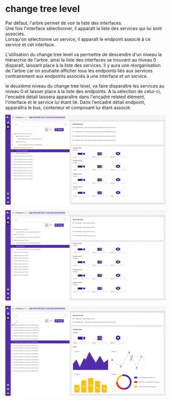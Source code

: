 # change tree level

Par défaut, l'arbre permet de voir la liste des interfaces.  
Une fois l'interface sélectionner, il apparaît la liste des services qui lui sont associés.  
Lorsqu'on sélectionne un service, il apparaît le endpoint associé à ce service et cet interface.

L'utilisation du change tree level va permettre de descendre d'un niveau la hiérarchie de l'arbre. ainsi la liste des interfaces se trouvant au niveau 0 disparaît, laissant place à la liste des services. Il y aura une réorganisation de l'arbre car on souhaite afficher tous les endpoints liés aux services contrairement aux endpoints associés à une interface et un service.

le deuxième niveau du change tree level, va faire disparaître les services au niveau 0 et laisser place à la liste des endpoints. A la sélection de celui-ci, l'encadré détail laissera apparaître dans l'encadré related élément, l'interface et le service lui étant lié. Dans l'encadré détail endpoint, apparaîtra le bus, conteneur et composant lui étant associé.

![Premier niveau, s&#xE9;lection Interface](../../.gitbook/assets/selectioninterface%20%282%29.png)

![Second niveau, s&#xE9;lection Services](../../.gitbook/assets/changelevel.png)

![Troisi&#xE8;me niveau, s&#xE9;lection endpoints](../../.gitbook/assets/changelevelendpoint.png)

